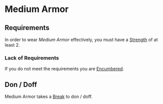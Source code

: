 # Medium Armor

## Requirements

In order to wear *Medium Armor* effectively, you must have a [Strength](../../Player%20Characters/The%20Ability%20Scores/Strength.md) of at least 2.

### Lack of Requirements

If you do not meet the requirements you are [Encumbered](../../Game%20Procedures/Conditions/Encumbered.md).

## Don / Doff

Medium Armor takes a [Break](../../Game%20Procedures/Core%20Procedures/Break.md) to don / doff.
